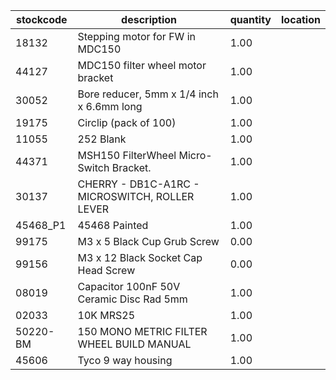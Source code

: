 |stockcode|description|quantity|location|
|---------|-----------|--------|--------|
|18132|Stepping motor for FW in MDC150|1.00||
|44127|MDC150 filter wheel motor bracket|1.00||
|30052|Bore reducer, 5mm x 1/4 inch x 6.6mm long|1.00||
|19175|Circlip (pack of 100)|1.00||
|11055|252 Blank|1.00||
|44371|MSH150 FilterWheel Micro-Switch Bracket.|1.00||
|30137|CHERRY - DB1C-A1RC - MICROSWITCH, ROLLER LEVER|1.00||
|45468_P1|45468 Painted|1.00||
|99175|M3 x 5 Black Cup Grub Screw|0.00||
|99156|M3 x 12 Black Socket Cap Head Screw|0.00||
|08019|Capacitor 100nF 50V Ceramic Disc Rad 5mm|1.00||
|02033|10K MRS25|1.00||
|50220-BM|150 MONO METRIC FILTER WHEEL BUILD MANUAL|1.00||
|45606|Tyco 9 way housing|1.00||
